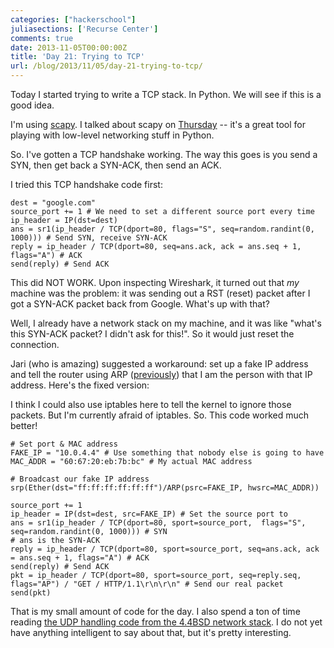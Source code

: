 ```yaml
---
categories: ["hackerschool"]
juliasections: ['Recurse Center']
comments: true
date: 2013-11-05T00:00:00Z
title: 'Day 21: Trying to TCP'
url: /blog/2013/11/05/day-21-trying-to-tcp/
---
```


Today I started trying to write a TCP stack. In Python. We will see if
this is a good idea.

I'm using [scapy](http://www.secdev.org/projects/scapy/). I talked
about scapy on
[Thursday](http://jvns.ca/blog/2013/10/31/day-20-scapy-and-traceroute/)
-- it's a great tool for playing with low-level networking stuff in
Python.

So. I've gotten a TCP handshake working. The way this goes is you send a
SYN, then get back a SYN-ACK, then send an ACK. 

I tried this TCP handshake code first:

~~~
dest = "google.com"
source_port += 1 # We need to set a different source port every time
ip_header = IP(dst=dest)
ans = sr1(ip_header / TCP(dport=80, flags="S", seq=random.randint(0, 1000))) # Send SYN, receive SYN-ACK
reply = ip_header / TCP(dport=80, seq=ans.ack, ack = ans.seq + 1, flags="A") # ACK
send(reply) # Send ACK
~~~

This did NOT WORK. Upon inspecting Wireshark, it turned out that *my* machine
was the problem: it was sending out a RST (reset) packet after I got a SYN-ACK
packet back from Google. What's up with that?

Well, I already have a network stack on my machine, and it was like "what's
this SYN-ACK packet? I didn't ask for this!". So it would just reset the
connection.

Jari (who is amazing) suggested a workaround: set up a fake IP address and 
tell the router using ARP 
([previously](http://jvns.ca/blog/2013/10/29/day-18-in-ur-connection/)) that 
I am the person with that IP address. Here's the fixed version:

I think I could also use iptables here to tell the kernel to ignore those
packets. But I'm currently afraid of iptables. So. This code worked much
better!

~~~
# Set port & MAC address
FAKE_IP = "10.0.4.4" # Use something that nobody else is going to have
MAC_ADDR = "60:67:20:eb:7b:bc" # My actual MAC address

# Broadcast our fake IP address
srp(Ether(dst="ff:ff:ff:ff:ff:ff")/ARP(psrc=FAKE_IP, hwsrc=MAC_ADDR))

source_port += 1
ip_header = IP(dst=dest, src=FAKE_IP) # Set the source port to 
ans = sr1(ip_header / TCP(dport=80, sport=source_port,  flags="S", seq=random.randint(0, 1000))) # SYN
# ans is the SYN-ACK
reply = ip_header / TCP(dport=80, sport=source_port, seq=ans.ack, ack = ans.seq + 1, flags="A") # ACK
send(reply) # Send ACK
pkt = ip_header / TCP(dport=80, sport=source_port, seq=reply.seq, flags="AP") / "GET / HTTP/1.1\r\n\r\n" # Send our real packet
send(pkt)
~~~

That is my small amount of code for the day. I also spend a ton of time reading
[the UDP handling code from the 4.4BSD network stack](https://github.com/denghuancong/4.4BSD-Lite/blob/master/usr/src/sys/netinet/udp_usrreq.c?source=cc).
I do not yet have anything intelligent to say about that, but it's pretty interesting.
